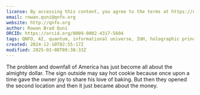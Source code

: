 ```yaml
---
license: By accessing this content, you agree to the terms at https://qnfo.org/LICENSE
email: rowan.quni@qnfo.org
website: http://qnfo.org
author: Rowan Brad Quni
ORCID: https://orcid.org/0009-0002-4317-5604
tags: QNFO, AI, quantum, informational universe, IUH, holographic principle
created: 2024-12-10T02:55:17Z
modified: 2025-03-08T09:38:33Z
---
```


The problem and downfall of America has just become all about the almighty dollar. The sign outside may say hot cookie because once upon a time gave the owner joy to share his love of baking. But then they opened the second location and then it just became about the money.
